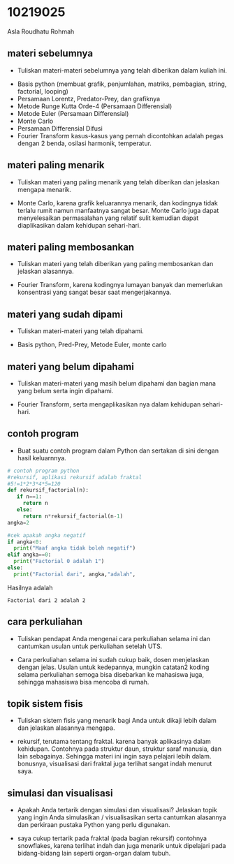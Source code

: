 # 10219025
Asla Roudhatu Rohmah


## materi sebelumnya
+ Tuliskan materi-materi sebelumnya yang telah diberikan dalam kuliah ini.
- Basis python (membuat grafik, penjumlahan, matriks, pembagian, string, factorial, looping)
- Persamaan Lorentz, Predator-Prey, dan grafiknya
- Metode Runge Kutta Orde-4 (Persamaan Differensial)
- Metode Euler (Persamaan Differensial)
- Monte Carlo 
- Persamaan Differensial Difusi 
- Fourier Transform
kasus-kasus yang pernah dicontohkan adalah pegas dengan 2 benda, osilasi harmonik, temperatur.

## materi paling menarik
+ Tuliskan materi yang paling menarik yang telah diberikan dan jelaskan mengapa menarik.
- Monte Carlo, karena grafik keluarannya menarik, dan kodingnya tidak terlalu rumit namun manfaatnya sangat besar. Monte Carlo juga dapat menyelesaikan permasalahan yang relatif sulit kemudian dapat diaplikasikan dalam kehidupan sehari-hari. 

## materi paling membosankan
+ Tuliskan materi yang telah diberikan yang paling membosankan dan jelaskan alasannya.
- Fourier Transform, karena kodingnya lumayan banyak dan memerlukan konsentrasi yang sangat besar saat mengerjakannya. 

## materi yang sudah dipami
+ Tuliskan materi-materi yang telah dipahami.
- Basis python, Pred-Prey, Metode Euler, monte carlo

## materi yang belum dipahami
+ Tuliskan materi-materi yang masih belum dipahami dan bagian mana yang belum serta ingin dipahami.
- Fourier Transform, serta mengaplikasikan nya dalam kehidupan sehari-hari. 

## contoh program
+ Buat suatu contoh program dalam Python dan sertakan di sini dengan hasil keluarnnya.

```python
# contoh program python
#rekursif, aplikasi rekursif adalah fraktal
#5!=1*2*3*4*5=120
def rekursif_factorial(n):
   if n==1:
     return n
   else:
     return n*rekursif_factorial(n-1)
angka=2

#cek apakah angka negatif
if angka<0:
  print("Maaf angka tidak boleh negatif")
elif angka==0:
  print("Factorial 0 adalah 1")
else:
  print("Factorial dari", angka,"adalah",
```

Hasilnya adalah

```
Factorial dari 2 adalah 2
```


## cara perkuliahan
+ Tuliskan pendapat Anda mengenai cara perkuliahan selama ini dan cantumkan usulan untuk perkuliahan setelah UTS.
- Cara perkuliahan selama ini sudah cukup baik, dosen menjelaskan dengan jelas. Usulan untuk kedepannya, mungkin catatan2 koding selama perkuliahan semoga bisa disebarkan ke mahasiswa juga, sehingga mahasiswa bisa mencoba di rumah.

## topik sistem fisis
+ Tuliskan sistem fisis yang menarik bagi Anda untuk dikaji lebih dalam dan jelaskan alasannya mengapa.
- rekursif, terutama tentang fraktal. karena banyak aplikasinya dalam kehidupan. Contohnya pada struktur daun, struktur saraf manusia, dan lain sebagainya. Sehingga materi ini ingin saya pelajari lebih dalam. bonusnya, visualisasi dari fraktal juga terlihat sangat indah menurut saya. 

## simulasi dan visualisasi
+ Apakah Anda tertarik dengan simulasi dan visualisasi? Jelaskan topik yang ingin Anda simulasikan / visualisasikan serta cantumkan alasannya dan perkiraan pustaka Python yang perlu digunakan.
- saya cukup tertarik pada fraktal (pada bagian rekursif) contohnya snowflakes, karena terlihat indah dan juga menarik untuk dipelajari pada bidang-bidang lain seperti organ-organ dalam tubuh. 
